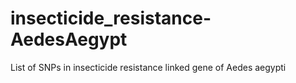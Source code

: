 # insecticide_resistance-AedesAegypt
List of SNPs in insecticide resistance linked gene of Aedes aegypti
